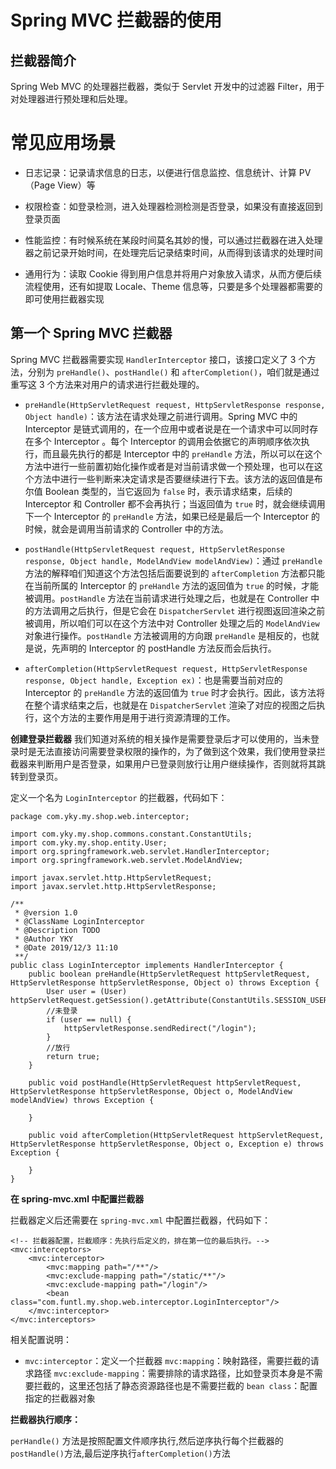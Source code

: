 # **Spring MVC 拦截器的使用**
## **拦截器简介**
Spring Web MVC 的处理器拦截器，类似于 Servlet 开发中的过滤器 Filter，用于对处理器进行预处理和后处理。

# **常见应用场景**
- 日志记录：记录请求信息的日志，以便进行信息监控、信息统计、计算 PV（Page View）等

- 权限检查：如登录检测，进入处理器检测检测是否登录，如果没有直接返回到登录页面

- 性能监控：有时候系统在某段时间莫名其妙的慢，可以通过拦截器在进入处理器之前记录开始时间，在处理完后记录结束时间，从而得到该请求的处理时间

- 通用行为：读取 Cookie 得到用户信息并将用户对象放入请求，从而方便后续流程使用，还有如提取 Locale、Theme 信息等，只要是多个处理器都需要的即可使用拦截器实现

## **第一个 Spring MVC 拦截器**
Spring MVC 拦截器需要实现 `HandlerInterceptor` 接口，该接口定义了 3 个方法，分别为 `preHandle()`、`postHandle()` 和 `afterCompletion()`，咱们就是通过重写这 3 个方法来对用户的请求进行拦截处理的。

- `preHandle(HttpServletRequest request, HttpServletResponse response, Object handle)`：该方法在请求处理之前进行调用。Spring MVC 中的 Interceptor 是链式调用的，在一个应用中或者说是在一个请求中可以同时存在多个 Interceptor 。每个 Interceptor 的调用会依据它的声明顺序依次执行，而且最先执行的都是 Interceptor 中的 `preHandle` 方法，所以可以在这个方法中进行一些前置初始化操作或者是对当前请求做一个预处理，也可以在这个方法中进行一些判断来决定请求是否要继续进行下去。该方法的返回值是布尔值 Boolean 类型的，当它返回为 `false` 时，表示请求结束，后续的 Interceptor 和 Controller 都不会再执行；当返回值为 `true` 时，就会继续调用下一个 Interceptor 的 `preHandle` 方法，如果已经是最后一个 Interceptor 的时候，就会是调用当前请求的 Controller 中的方法。

- `postHandle(HttpServletRequest request, HttpServletResponse response, Object handle, ModelAndView modelAndView)`：通过 `preHandle` 方法的解释咱们知道这个方法包括后面要说到的 `afterCompletion` 方法都只能在当前所属的 Interceptor 的 `preHandle` 方法的返回值为 `true` 的时候，才能被调用。`postHandle` 方法在当前请求进行处理之后，也就是在 Controller 中的方法调用之后执行，但是它会在 `DispatcherServlet` 进行视图返回渲染之前被调用，所以咱们可以在这个方法中对 Controller 处理之后的 `ModelAndView` 对象进行操作。`postHandle` 方法被调用的方向跟 `preHandle` 是相反的，也就是说，先声明的 Interceptor 的 postHandle 方法反而会后执行。

- `afterCompletion(HttpServletRequest request, HttpServletResponse response, Object handle, Exception ex)`：也是需要当前对应的 Interceptor 的 `preHandle` 方法的返回值为 `true` 时才会执行。因此，该方法将在整个请求结束之后，也就是在 `DispatcherServlet` 渲染了对应的视图之后执行，这个方法的主要作用是用于进行资源清理的工作。

**创建登录拦截器**
我们知道对系统的相关操作是需要登录后才可以使用的，当未登录时是无法直接访问需要登录权限的操作的，为了做到这个效果，我们使用登录拦截器来判断用户是否登录，如果用户已登录则放行让用户继续操作，否则就将其跳转到登录页。

定义一个名为 `LoginInterceptor` 的拦截器，代码如下：
```
package com.yky.my.shop.web.interceptor;

import com.yky.my.shop.commons.constant.ConstantUtils;
import com.yky.my.shop.entity.User;
import org.springframework.web.servlet.HandlerInterceptor;
import org.springframework.web.servlet.ModelAndView;

import javax.servlet.http.HttpServletRequest;
import javax.servlet.http.HttpServletResponse;

/**
 * @version 1.0
 * @ClassName LoginInterceptor
 * @Description TODO
 * @Author YKY
 * @Date 2019/12/3 11:10
 **/
public class LoginInterceptor implements HandlerInterceptor {
    public boolean preHandle(HttpServletRequest httpServletRequest, HttpServletResponse httpServletResponse, Object o) throws Exception {
        User user = (User) httpServletRequest.getSession().getAttribute(ConstantUtils.SESSION_USER);
        //未登录
        if (user == null) {
            httpServletResponse.sendRedirect("/login");
        }
        //放行
        return true;
    }

    public void postHandle(HttpServletRequest httpServletRequest, HttpServletResponse httpServletResponse, Object o, ModelAndView modelAndView) throws Exception {

    }

    public void afterCompletion(HttpServletRequest httpServletRequest, HttpServletResponse httpServletResponse, Object o, Exception e) throws Exception {

    }
}

```
**在 spring-mvc.xml 中配置拦截器**

拦截器定义后还需要在 `spring-mvc.xml` 中配置拦截器，代码如下：
```
<!-- 拦截器配置，拦截顺序：先执行后定义的，排在第一位的最后执行。-->
<mvc:interceptors>
    <mvc:interceptor>
        <mvc:mapping path="/**"/>
        <mvc:exclude-mapping path="/static/**"/>
        <mvc:exclude-mapping path="/login"/>
        <bean class="com.funtl.my.shop.web.interceptor.LoginInterceptor"/>
    </mvc:interceptor>
</mvc:interceptors>
```
相关配置说明：

- `mvc:interceptor`：定义一个拦截器
    `mvc:mapping`：映射路径，需要拦截的请求路径
    `mvc:exclude-mapping`：需要排除的请求路径，比如登录页本身是不需要拦截的，这里还包括了静态资源路径也是不需要拦截的
    `bean class`：配置指定的拦截器对象

**拦截器执行顺序：**

`perHandle()` 方法是按照配置文件顺序执行,然后逆序执行每个拦截器的`postHandle()`方法,最后逆序执行`afterCompletion()`方法